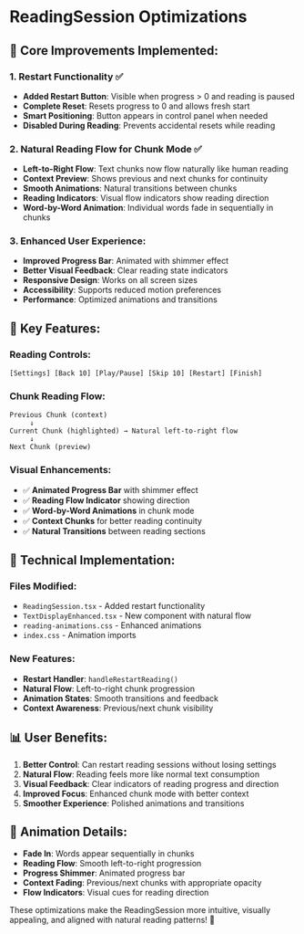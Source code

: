 # ReadingSession Optimizations

## 🚀 **Core Improvements Implemented:**

### **1. Restart Functionality ✅**
- **Added Restart Button**: Visible when progress > 0 and reading is paused
- **Complete Reset**: Resets progress to 0 and allows fresh start
- **Smart Positioning**: Button appears in control panel when needed
- **Disabled During Reading**: Prevents accidental resets while reading

### **2. Natural Reading Flow for Chunk Mode ✅**
- **Left-to-Right Flow**: Text chunks now flow naturally like human reading
- **Context Preview**: Shows previous and next chunks for continuity
- **Smooth Animations**: Natural transitions between chunks
- **Reading Indicators**: Visual flow indicators show reading direction
- **Word-by-Word Animation**: Individual words fade in sequentially in chunks

### **3. Enhanced User Experience:**
- **Improved Progress Bar**: Animated with shimmer effect
- **Better Visual Feedback**: Clear reading state indicators
- **Responsive Design**: Works on all screen sizes
- **Accessibility**: Supports reduced motion preferences
- **Performance**: Optimized animations and transitions

## 🎯 **Key Features:**

### **Reading Controls:**
```
[Settings] [Back 10] [Play/Pause] [Skip 10] [Restart] [Finish]
```

### **Chunk Reading Flow:**
```
Previous Chunk (context)
     ↓
Current Chunk (highlighted) → Natural left-to-right flow
     ↓
Next Chunk (preview)
```

### **Visual Enhancements:**
- ✅ **Animated Progress Bar** with shimmer effect
- ✅ **Reading Flow Indicator** showing direction
- ✅ **Word-by-Word Animations** in chunk mode
- ✅ **Context Chunks** for better reading continuity
- ✅ **Natural Transitions** between reading sections

## 🔧 **Technical Implementation:**

### **Files Modified:**
- `ReadingSession.tsx` - Added restart functionality
- `TextDisplayEnhanced.tsx` - New component with natural flow
- `reading-animations.css` - Enhanced animations
- `index.css` - Animation imports

### **New Features:**
- **Restart Handler**: `handleRestartReading()` 
- **Natural Flow**: Left-to-right chunk progression
- **Animation States**: Smooth transitions and feedback
- **Context Awareness**: Previous/next chunk visibility

## 📊 **User Benefits:**

1. **Better Control**: Can restart reading sessions without losing settings
2. **Natural Flow**: Reading feels more like normal text consumption
3. **Visual Feedback**: Clear indicators of reading progress and direction
4. **Improved Focus**: Enhanced chunk mode with better context
5. **Smoother Experience**: Polished animations and transitions

## 🎨 **Animation Details:**

- **Fade In**: Words appear sequentially in chunks
- **Reading Flow**: Smooth left-to-right progression
- **Progress Shimmer**: Animated progress bar
- **Context Fading**: Previous/next chunks with appropriate opacity
- **Flow Indicators**: Visual cues for reading direction

These optimizations make the ReadingSession more intuitive, visually appealing, and aligned with natural reading patterns! 🚀